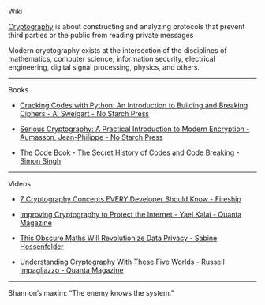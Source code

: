 Wiki

[Cryptography](https://en.wikipedia.org/wiki/Cryptography) is about constructing and analyzing protocols that prevent third parties or the public from reading private messages

Modern cryptography exists at the intersection of the disciplines of mathematics, computer science, information security, electrical engineering, digital signal processing, physics, and others.

- - - -

Books

* [Cracking Codes with Python: An Introduction to Building and Breaking Ciphers - Al Sweigart - No Starch Press](https://nostarch.com/crackingcodes)

* [Serious Cryptography: A Practical Introduction to Modern Encryption -  Aumasson, Jean-Philippe - No Starch Press](https://nostarch.com/seriouscrypto)

* [The Code Book - The Secret History of Codes and Code Breaking - Simon Singh](https://simonsingh.net/books/the-code-book/)

- - - -

Videos

* [7 Cryptography Concepts EVERY Developer Should Know - Fireship](https://youtu.be/NuyzuNBFWxQ?si=-_xYxFR2EI9RPH6n)

* [Improving Cryptography to Protect the Internet - Yael Kalai - Quanta Magazine](https://youtu.be/EMrpHQehRmY?si=dZ7CBvV0PGOZfvB5) 

* [This Obscure Maths Will Revolutionize Data Privacy - Sabine Hossenfelder](https://youtu.be/1BI0FDeN-Sg?si=5uJYIXYQjbdG0YBc)

* [Understanding Cryptography With These Five Worlds - Russell Impagliazzo - Quanta Magazine](https://youtu.be/RjzSFa03i2U?si=d4PEG802d6qaOTuT)

- - - - 

Shannon’s maxim: “The enemy knows the system.”
